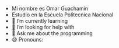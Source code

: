 
- Mi nombre es Omar Guachamin
- Estudio en la Escuela Politecnica Nacional
- 🌱 I’m currently learning 
- 🤔 I’m looking for help with 
- 💬 Ask me about the programming
- 😄 Pronouns:
